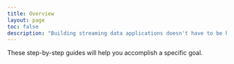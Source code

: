 ```yaml
---
title: Overview
layout: page
toc: false
description: "Building streaming data applications doesn't have to be hard. Learn how to use SwimOS's stateful back-end & real time front-end to bring your data to life."
---
```


These step-by-step guides will help you accomplish a specific goal.